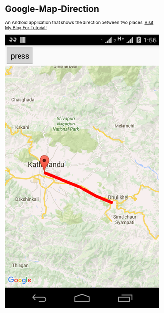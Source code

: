 # Google-Map-Direction
An Android application that shows the direction between two places.
[Visit My Blog For Tutorial!](https://shrestharohit.com.np/blog/starting-with-route-in-google-map-android/)

![screenshot](https://github.com/rohitsthaa/Google-Map-Direction/blob/master/device-2016-02-04-151125.png)
